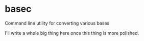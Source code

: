 # basec
Command line utility for converting various bases

I'll write a whole big thing here once this thing is more polished.
